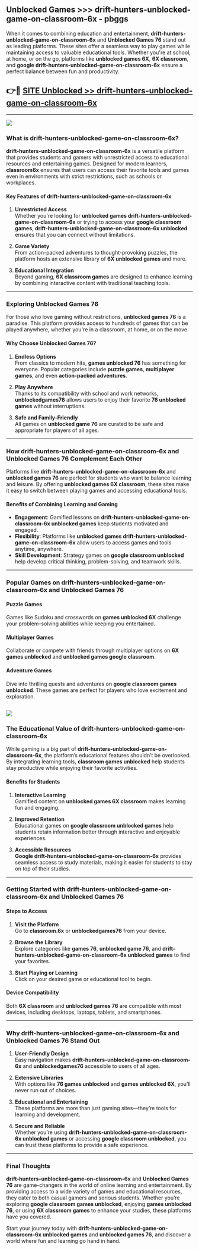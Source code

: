 ## Unblocked Games >>> drift-hunters-unblocked-game-on-classroom-6x - pbggs 

When it comes to combining education and entertainment, **drift-hunters-unblocked-game-on-classroom-6x** and **Unblocked Games 76** stand out as leading platforms. These sites offer a seamless way to play games while maintaining access to valuable educational tools. Whether you're at school, at home, or on the go, platforms like **unblocked games 6X**, **6X classroom**, and **google drift-hunters-unblocked-game-on-classroom-6x** ensure a perfect balance between fun and productivity.
## 👉🔴 [SITE Unblocked >> drift-hunters-unblocked-game-on-classroom-6x](http://unblockedgames.edu.pl?title=drift-hunters-unblocked-game-on-classroom-6x&ref=24J)
---
<a href="http://unblockedgames.edu.pl?title=drift-hunters-unblocked-game-on-classroom-6x&ref=24J/"><img src="https://github.com/user-attachments/assets/438f12ca-57a4-47a3-8ead-c64da593a1e5"/></a>
### What is drift-hunters-unblocked-game-on-classroom-6x?  

**drift-hunters-unblocked-game-on-classroom-6x** is a versatile platform that provides students and gamers with unrestricted access to educational resources and entertaining games. Designed for modern learners, **classroom6x** ensures that users can access their favorite tools and games even in environments with strict restrictions, such as schools or workplaces.  

#### Key Features of drift-hunters-unblocked-game-on-classroom-6x  

1. **Unrestricted Access**  
   Whether you're looking for **unblocked games drift-hunters-unblocked-game-on-classroom-6x** or trying to access your **google classroom games**, **drift-hunters-unblocked-game-on-classroom-6x unblocked** ensures that you can connect without limitations.  

2. **Game Variety**  
   From action-packed adventures to thought-provoking puzzles, the platform hosts an extensive library of **6X unblocked games** and more.  

3. **Educational Integration**  
   Beyond gaming, **6X classroom games** are designed to enhance learning by combining interactive content with traditional teaching tools.  



---

### Exploring Unblocked Games 76  

For those who love gaming without restrictions, **unblocked games 76** is a paradise. This platform provides access to hundreds of games that can be played anywhere, whether you're in a classroom, at home, or on the move.  

#### Why Choose Unblocked Games 76?  

1. **Endless Options**  
   From classics to modern hits, **games unblocked 76** has something for everyone. Popular categories include **puzzle games**, **multiplayer games**, and even **action-packed adventures**.  

2. **Play Anywhere**  
   Thanks to its compatibility with school and work networks, **unblockedgames76** allows users to enjoy their favorite **76 unblocked games** without interruptions.  

3. **Safe and Family-Friendly**  
   All games on **unblocked game 76** are curated to be safe and appropriate for players of all ages.  

---

### How drift-hunters-unblocked-game-on-classroom-6x and Unblocked Games 76 Complement Each Other  

Platforms like **drift-hunters-unblocked-game-on-classroom-6x** and **unblocked games 76** are perfect for students who want to balance learning and leisure. By offering **unblocked games 6X classroom**, these sites make it easy to switch between playing games and accessing educational tools.  

#### Benefits of Combining Learning and Gaming  

- **Engagement**: Gamified lessons on **drift-hunters-unblocked-game-on-classroom-6x unblocked games** keep students motivated and engaged.  
- **Flexibility**: Platforms like **unblocked games drift-hunters-unblocked-game-on-classroom-6x** allow users to access games and tools anytime, anywhere.  
- **Skill Development**: Strategy games on **google classroom unblocked** help develop critical thinking, problem-solving, and teamwork skills.  

---

### Popular Games on drift-hunters-unblocked-game-on-classroom-6x and Unblocked Games 76  

#### Puzzle Games  

Games like Sudoku and crosswords on **games unblocked 6X** challenge your problem-solving abilities while keeping you entertained.  

#### Multiplayer Games  

Collaborate or compete with friends through multiplayer options on **6X games unblocked** and **unblocked games google classroom**.  

#### Adventure Games  

Dive into thrilling quests and adventures on **google classroom games unblocked**. These games are perfect for players who love excitement and exploration.  

<a href="http://download.freeplayer.one?title=drift-hunters-unblocked-game-on-classroom-6x&ref=23D/"><img src="https://github.com/user-attachments/assets/fe0c3e91-c8e1-489c-acf0-e2f614c12fb8"/></a>
---

### The Educational Value of drift-hunters-unblocked-game-on-classroom-6x  

While gaming is a big part of **drift-hunters-unblocked-game-on-classroom-6x**, the platform’s educational features shouldn’t be overlooked. By integrating learning tools, **classroom games unblocked** help students stay productive while enjoying their favorite activities.  

#### Benefits for Students  

1. **Interactive Learning**  
   Gamified content on **unblocked games 6X classroom** makes learning fun and engaging.  

2. **Improved Retention**  
   Educational games on **google classroom unblocked games** help students retain information better through interactive and enjoyable experiences.  

3. **Accessible Resources**  
   **Google drift-hunters-unblocked-game-on-classroom-6x** provides seamless access to study materials, making it easier for students to stay on top of their studies.  

---

### Getting Started with drift-hunters-unblocked-game-on-classroom-6x and Unblocked Games 76  

#### Steps to Access  

1. **Visit the Platform**  
   Go to **classroom.6x** or **unblockedgames76** from your device.  

2. **Browse the Library**  
   Explore categories like **games 76**, **unblocked game 76**, and **drift-hunters-unblocked-game-on-classroom-6x unblocked games** to find your favorites.  

3. **Start Playing or Learning**  
   Click on your desired game or educational tool to begin.  

#### Device Compatibility  

Both **6X classroom** and **unblocked games 76** are compatible with most devices, including desktops, laptops, tablets, and smartphones.  

---

### Why drift-hunters-unblocked-game-on-classroom-6x and Unblocked Games 76 Stand Out  

1. **User-Friendly Design**  
   Easy navigation makes **drift-hunters-unblocked-game-on-classroom-6x** and **unblockedgames76** accessible to users of all ages.  

2. **Extensive Libraries**  
   With options like **76 games unblocked** and **games unblocked 6X**, you’ll never run out of choices.  

3. **Educational and Entertaining**  
   These platforms are more than just gaming sites—they’re tools for learning and development.  

4. **Secure and Reliable**  
   Whether you’re using **drift-hunters-unblocked-game-on-classroom-6x unblocked games** or accessing **google classroom unblocked**, you can trust these platforms to provide a safe experience.  

---

### Final Thoughts  

**drift-hunters-unblocked-game-on-classroom-6x** and **Unblocked Games 76** are game-changers in the world of online learning and entertainment. By providing access to a wide variety of games and educational resources, they cater to both casual gamers and serious students. Whether you’re exploring **google classroom games unblocked**, enjoying **games unblocked 76**, or using **6X classroom games** to enhance your studies, these platforms have you covered.  

Start your journey today with **drift-hunters-unblocked-game-on-classroom-6x unblocked games** and **unblocked games 76**, and discover a world where fun and learning go hand in hand.  